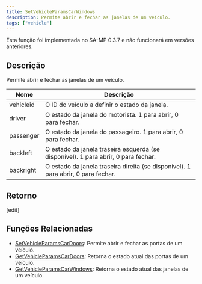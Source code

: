 ```yaml
---
title: SetVehicleParamsCarWindows
description: Permite abrir e fechar as janelas de um veículo.
tags: ["vehicle"]
---
```


Esta função foi implementada no SA-MP 0.3.7 e não funcionará em versões anteriores.

## Descrição

Permite abrir e fechar as janelas de um veículo.

| Nome      | Descrição                                                                          |
| --------- | ---------------------------------------------------------------------------------- |
| vehicleid | O ID do veículo a definir o estado da janela.                                      |
| driver    | O estado da janela do motorista. 1 para abrir, 0 para fechar.                      |
| passenger | O estado da janela do passageiro. 1 para abrir, 0 para fechar.                     |
| backleft  | O estado da janela traseira esquerda (se disponível). 1 para abrir, 0 para fechar. |
| backright | O estado da janela traseira direita (se disponível). 1 para abrir, 0 para fechar.  |

## Retorno

[edit]

## Funções Relacionadas

- [SetVehicleParamsCarDoors](SetVehicleParamsCarDoors.md): Permite abrir e fechar as portas de um veículo.
- [GetVehicleParamsCarDoors](GetVehicleParamsCarDoors.md): Retorna o estado atual das portas de um veículo.
- [GetVehicleParamsCarWindows](GetVehicleParamsCarWindows.md): Retorna o estado atual das janelas de um veículo.
